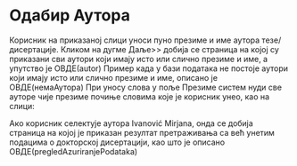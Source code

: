 # Одабир Аутора
 
Корисник на приказаној слици уноси пуно презиме и име аутора тезе/дисертације. Кликом на дугме Даље>> добија се страница на којој су приказани сви аутори који имају исто или слично презиме и име, а упутство је ОВДЕ(autor)
Пример када у бази података  не постоје аутори који имају исто или слично презиме и име, описано је ОВДЕ(немаАутора) 
При уносу слова у пoљe Прeзимe систем нуди све ауторе чијe презимe почиње словима које је корисник унео, као на слици:
 
Aкo кoрисник сeлeктуje аутора Ivanović Mirjana, oндa се добија страница на којој је приказан резултат претраживања са већ унетим подацима о докторској дисертацији, као што је описано ОВДЕ(pregledAzuriranjePodataka)
